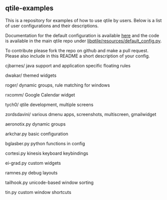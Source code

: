 ## qtile-examples

This is a repository for examples of how to use qtile by users. Below is a list
of user configurations and their descriptions.

Documentation for the default configuration is available
[here](http://docs.qtile.org/en/latest/manual/config/index.html) and the code
is available in the main qtile repo under
[libqtile/resources/default_config.py](https://github.com/qtile/qtile/blob/develop/libqtile/resources/default_config.py).

To contribute please fork the repo on github and make a pull request. Please
also include in this README a short description of your config.

cjbarnes/
    java support and application specific floating rules

dwakar/
    themed widgets

roger/
    dynamic groups, rule matching for windows

rxcomm/
    Google Calendar widget

tych0/
    qtile development, multiple screens

zordsdavini/
    various dmenu apps, screenshots, multiscreen, gmailwidget

aeronotix.py
    dynamic groups

arkchar.py
    basic configuration

bglasber.py
    python functions in config

cortesi.py
    kinesis keyboard keybindings

ei-grad.py
    custom widgets

ramnes.py
    debug layouts

tailhook.py
    unicode-based window sorting

tin.py
    custom window shortcuts
